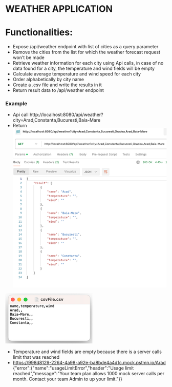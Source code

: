 # WEATHER APPLICATION

# Functionalities:
* Expose /api/weather endpoint with list of cities as a query parameter
* Remove the cities from the list for which the weather forecast request won't be made
* Retrieve weather information for each city using Api calls, in case of no data found for a city, the temperature and wind fields will be empty
* Calculate average temperature and wind speed for each city 
* Order alphabetically by city name
* Create a .csv file and write the results in it
* Return result data to /api/weather endpoint

### Example
* Api call
  http://localhost:8080/api/weather?city=Arad,Constanta,Bucuresti,Baia-Mare
* Return
![img.png](img.png)

![img_1.png](img_1.png)

* Temperature and wind fields are empty because there is a server calls limit that was reached
*  https://998d8129-2264-4a98-a92e-ba8bde4a4d1c.mock.pstmn.io/Arad
{"error":{"name":"usageLimitError","header":"Usage limit reached","message":"Your team plan allows 1000 mock server calls per month. Contact your team Admin to up your limit."}}

